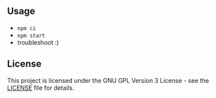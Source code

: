 ## Usage

- `npm ci`
- `npm start`
- troubleshoot :)

## License
This project is licensed under the GNU GPL Version 3 License - see the [LICENSE](LICENSE) file for details.

